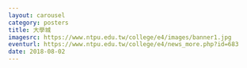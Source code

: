 ```yaml
---
layout: carousel
category: posters
title: 大學城
imagesrc: https://www.ntpu.edu.tw/college/e4/images/banner1.jpg
eventurl: https://www.ntpu.edu.tw/college/e4/news_more.php?id=683
date: 2018-08-02
---
```

